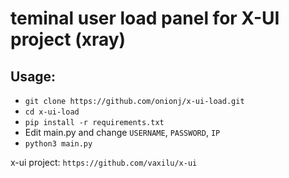 # teminal user load panel for X-UI project (xray)


## Usage:
- `git clone https://github.com/onionj/x-ui-load.git`
- `cd x-ui-load`
- `pip install -r requirements.txt`
- Edit main.py and change `USERNAME`, `PASSWORD`, `IP`
- `python3 main.py`

x-ui project: `https://github.com/vaxilu/x-ui`